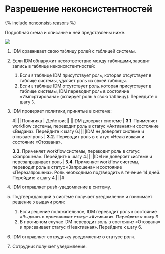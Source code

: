 # Разрешение неконсистентностей

{% include [nonconsist-reasons](../_includes/entities/nonconsist/id-nonconsist/reasons.md) %}


Подробная схема и описание к ней представлены ниже.

![](../image/nonconsist.svg)

1. IDM сравнивает свою таблицу ролей с таблицей системы.
1. Если IDM обнаружит несоответствие между таблицами, заводит запись в таблице неконсистентностей:
    1. Если в таблице IDM присутствует роль, которая отсутствует в таблице системы, удаляет роль из своей таблицы.
    1. Если в таблице IDM отсутствует роль, которая присутствует в таблице системы, IDM переводит роль в состояние «Импортирована» (копирует роль в свою таблицу). Перейдите к шагу 3.
    
1. IDM проверяет политики, принятые в системе:

   #|
   || Политика | Действие|| 
   ||IDM доверяет системе | **3.1.** Применяет workflow системы, переводит роль в статус «Активная» и состояние «Выдана». Перейдите к шагу 6.||
   ||IDM не доверяет системе и отзывает роль | **3.2.** Переводит роль в статус «Неактивная» и состояние «Отозвана».

   **3.3.** Применяет workflow системы, переводит роль в статус «Запрошена». Перейдите к шагу 4.||
   ||IDM не доверяет системе и перезапрашивает роль | **3.4.** Применяет workflow системы, переводит роль в статус «Запрошена» и состояние «Перезапрошена». Роль необходимо подтвердить в течение 14 дней. Перейдите к шагу 4.||
   |#
    
1. IDM отправляет push-уведомление в систему.
1. Подтверждающий в системе получает уведомление и принимает решение о выдачи роли:
    1. Если решение положительное, IDM переводит роль в состояние «Выдана» и присваивает статус «Активная». Перейдите к шагу 6.
    1. В противном случае IDM переводит роль в состояние «Отозвана» и присваивает статус «Неактивная». Перейдите к шагу 6.
    
1. IDM отправляет сотруднику уведомление о статусе роли.
1. Сотрудник получает уведомление.

